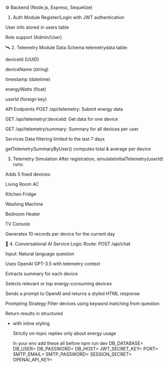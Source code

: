 ⚙️ Backend (Node.js, Express, Sequelize)
1. Auth Module
Register/Login with JWT authentication

User info stored in users table

Role support (Admin/User)

🛰️ 2. Telemetry Module
Data Schema
telemetrydata table:

deviceId (UUID)

deviceName (string)

timestamp (datetime)

energyWatts (float)

userId (foreign key)

API Endpoints
POST /api/telemetry: Submit energy data

GET /api/telemetry/:deviceId: Get data for one device

GET /api/telemetry/summary: Summary for all devices per user

Services
Data filtering limited to the last 7 days

getTelemetrySummaryByUser() computes total & average per device

 3. Telemetry Simulation
After registration, simulateInitialTelemetry(userId) runs:

Adds 5 fixed devices:

Living Room AC

Kitchen Fridge

Washing Machine

Bedroom Heater

TV Console

Generates 10 records per device for the current day

💬 4. Conversational AI Service
 Logic
Route: POST /api/chat

Input: Natural language question

Uses OpenAI GPT-3.5 with telemetry context

Extracts summary for each device

Selects relevant or top energy-consuming devices

Sends a prompt to OpenAI and returns a styled HTML response

Prompting Strategy
Filter devices using keyword matching from question

Return results in structured <ul><li> with inline styling

Strictly on-topic replies only about energy usage


In your env add these all before npm run dev
DB_DATABASE=
DB_USER=
DB_PASSWORD=
DB_HOST=
JWT_SECRET_KEY=
PORT=
SMTP_EMAIL=
SMTP_PASSWORD=
SESSION_SECRET=
OPENAI_API_KEY=







